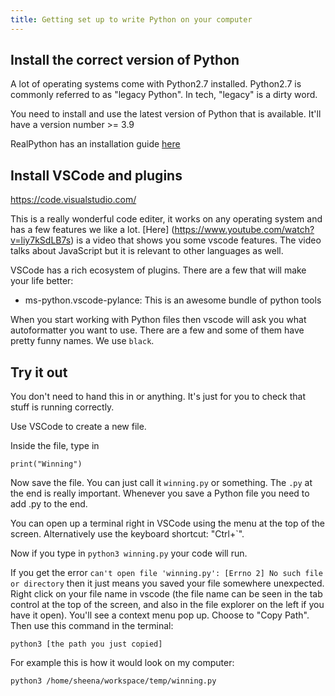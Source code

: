 ```yaml
---
title: Getting set up to write Python on your computer
---
```


## Install the correct version of Python

A lot of operating systems come with Python2.7 installed. Python2.7 is commonly referred to as "legacy Python". In tech, "legacy" is a dirty word.

You need to install and use the latest version of Python that is available. It'll have a version number >= 3.9

RealPython has an installation guide [here](https://realpython.com/installing-python)

## Install VSCode and plugins

https://code.visualstudio.com/ 

This is a really wonderful code editer, it works on any operating system and has a few features we like a lot. [Here] (https://www.youtube.com/watch?v=liy7kSdLB7s) is a video that shows you some vscode features. The video talks about JavaScript but it is relevant to other languages as well.

VSCode has a rich ecosystem of plugins. There are a few that will make your life better:

- ms-python.vscode-pylance: This is an awesome bundle of python tools

When you start working with Python files then vscode will ask you what autoformatter you want to use. There are a few and some of them have pretty funny names. We use `black`.

## Try it out

You don't need to hand this in or anything. It's just for you to check that stuff is running correctly.

Use VSCode to create a new file.

Inside the file, type in

```
print("Winning")
```

Now save the file. You can just call it `winning.py` or something. The `.py` at the end is really important. Whenever you save a Python file you need to add .py to the end. 

You can open up a terminal right in VSCode using the menu at the top of the screen. Alternatively use the keyboard shortcut: "Ctrl+`".

Now if you type in `python3 winning.py` your code will run.

If you get the error `can't open file 'winning.py': [Errno 2] No such file or directory` then it just means you saved your file somewhere unexpected. Right click on your file name in vscode (the file name can be seen in the tab control at the top of the screen, and also in the file explorer on the left if you have it open). You'll see a context menu pop up. Choose to "Copy Path". Then use this command in the terminal:

```
python3 [the path you just copied]
```

For example this is how it would look on my computer:

```
python3 /home/sheena/workspace/temp/winning.py
```
